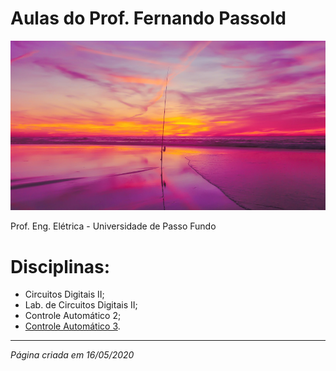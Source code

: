 # Aulas do Prof. Fernando Passold

![initial_image.jpg](initial_image.jpg)

Prof. Eng. Elétrica - Universidade de Passo Fundo

# Disciplinas:

* Circuitos Digitais II;
* Lab. de Circuitos Digitais II;
* Controle Automático 2;
* [Controle Automático 3](Controle_3/controle_3.html).

---
*Página criada em 16/05/2020*